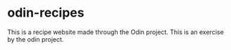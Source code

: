 # odin-recipes
This is a recipe website made through the Odin project. This is an exercise by the odin project.